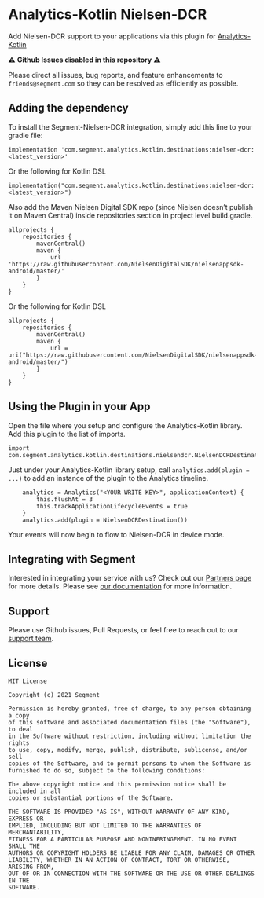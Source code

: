 # Analytics-Kotlin Nielsen-DCR

Add Nielsen-DCR support to your applications via this plugin for [Analytics-Kotlin](https://github.com/segmentio/analytics-kotlin)

⚠️ **Github Issues disabled in this repository** ⚠️

Please direct all issues, bug reports, and feature enhancements to `friends@segment.com` so they can be resolved as efficiently as possible. 

## Adding the dependency
To install the Segment-Nielsen-DCR integration, simply add this line to your gradle file:

```
implementation 'com.segment.analytics.kotlin.destinations:nielsen-dcr:<latest_version>'
```

Or the following for Kotlin DSL

```
implementation("com.segment.analytics.kotlin.destinations:nielsen-dcr:<latest_version>")
```

Also add the Maven Nielsen Digital SDK repo (since Nielsen doesn’t publish it on Maven Central) inside repositories section in project level build.gradle.
```
allprojects {
    repositories {
        mavenCentral()
        maven {
            url 'https://raw.githubusercontent.com/NielsenDigitalSDK/nielsenappsdk-android/master/'
        }
    }
}
```
Or the following for Kotlin DSL
```
allprojects {
    repositories {
        mavenCentral()
        maven {
            url = uri("https://raw.githubusercontent.com/NielsenDigitalSDK/nielsenappsdk-android/master/")
        }
    }
}

```

## Using the Plugin in your App

Open the file where you setup and configure the Analytics-Kotlin library.  Add this plugin to the list of imports.

```
import com.segment.analytics.kotlin.destinations.nielsendcr.NielsenDCRDestination
```

Just under your Analytics-Kotlin library setup, call `analytics.add(plugin = ...)` to add an instance of the plugin to the Analytics timeline.

```
    analytics = Analytics("<YOUR WRITE KEY>", applicationContext) {
        this.flushAt = 3
        this.trackApplicationLifecycleEvents = true
    }
    analytics.add(plugin = NielsenDCRDestination())
```

Your events will now begin to flow to Nielsen-DCR in device mode.


## Integrating with Segment

Interested in integrating your service with us? Check out our [Partners page](https://segment.com/partners/) for more details.
Please see [our documentation](https://segment.com/docs/connections/destinations/catalog/nielsen-dcr/) for more information.


## Support

Please use Github issues, Pull Requests, or feel free to reach out to our [support team](https://segment.com/help/).


## License
```
MIT License

Copyright (c) 2021 Segment

Permission is hereby granted, free of charge, to any person obtaining a copy
of this software and associated documentation files (the "Software"), to deal
in the Software without restriction, including without limitation the rights
to use, copy, modify, merge, publish, distribute, sublicense, and/or sell
copies of the Software, and to permit persons to whom the Software is
furnished to do so, subject to the following conditions:

The above copyright notice and this permission notice shall be included in all
copies or substantial portions of the Software.

THE SOFTWARE IS PROVIDED "AS IS", WITHOUT WARRANTY OF ANY KIND, EXPRESS OR
IMPLIED, INCLUDING BUT NOT LIMITED TO THE WARRANTIES OF MERCHANTABILITY,
FITNESS FOR A PARTICULAR PURPOSE AND NONINFRINGEMENT. IN NO EVENT SHALL THE
AUTHORS OR COPYRIGHT HOLDERS BE LIABLE FOR ANY CLAIM, DAMAGES OR OTHER
LIABILITY, WHETHER IN AN ACTION OF CONTRACT, TORT OR OTHERWISE, ARISING FROM,
OUT OF OR IN CONNECTION WITH THE SOFTWARE OR THE USE OR OTHER DEALINGS IN THE
SOFTWARE.
```
